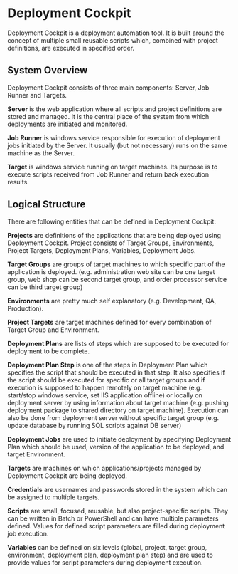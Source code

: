 # Deployment Cockpit

Deployment Cockpit is a deployment automation tool. It is built around the concept of multiple small reusable scripts which, combined with project definitions, are executed in specified order. 
 
 
## System Overview

Deployment Cockpit consists of three main components: Server, Job Runner and Targets. 
 
**Server** is the web application where all scripts and project definitions are stored and managed. It is the central place of the system from which deployments are initiated and monitored. 
 
**Job Runner** is windows service responsible for execution of deployment jobs initiated by the Server. It usually (but not necessary) runs on the same machine as the Server. 
 
**Target** is windows service running on target machines. Its purpose is to execute scripts received from Job Runner and return back execution results. 
 
 
## Logical Structure

There are following entities that can be defined in Deployment Cockpit: 
 
**Projects** are definitions of the applications that are being deployed using Deployment Cockpit. Project consists of Target Groups, Environments, Project Targets, Deployment Plans, Variables, Deployment Jobs. 
 
**Target Groups** are groups of target machines to which specific part of the application is deployed. (e.g. administration web site can be one target group, web shop can be second target group, and order processor service can be third target group) 
 
**Environments** are pretty much self explanatory (e.g. Development, QA, Production). 
 
**Project Targets** are target machines defined for every combination of Target Group and Environment.  
 
**Deployment Plans** are lists of steps which are supposed to be executed for deployment to be complete. 
 
**Deployment Plan Step** is one of the steps in Deployment Plan which specifies the script that should be executed in that step. It also specifies if the script should be executed for specific or all target groups and if execution is supposed to happen remotely on target machine (e.g. start/stop windows service, set IIS application offline) or locally on deployment server by using information about target machine (e.g. pushing deployment package to shared directory on target machine). Execution can also be done from deployment server without specific target group (e.g. update database by running SQL scripts against DB server) 
 
**Deployment Jobs** are used to initiate deployment by specifying Deployment Plan which should be used, version of the application to be deployed, and target Environment. 
 
**Targets** are machines on which applications/projects managed by Deployment Cockpit are being deployed. 
 
**Credentials** are usernames and passwords stored in the system which can be assigned to multiple targets. 
 
**Scripts** are small, focused, reusable, but also project-specific scripts. They can be written in Batch or PowerShell and can have multiple parameters defined. Values for defined script parameters are filled during deployment job execution. 
 
**Variables** can be defined on six levels (global, project, target group, environment, deployment plan, deployment plan step) and are used to provide values for script parameters during deployment execution.
